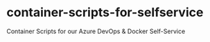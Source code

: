 # container-scripts-for-selfservice
Container Scripts for our Azure DevOps &amp; Docker Self-Service
